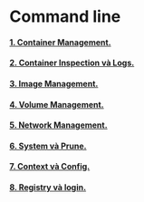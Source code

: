 # Command line 

#### [1. Container Management.](https://github.com/Phungvanquang/Website/blob/main/Docker/CLI/Container%20Management.md)
#### [2. Container Inspection và Logs.](https://github.com/Phungvanquang/Website/blob/main/Docker/CLI/Container%20Inspection%20v%C3%A0%20Logs.md)
#### [3. Image Management.](https://github.com/Phungvanquang/Website/blob/main/Docker/CLI/Image%20Management.md)
#### [4. Volume Management.](https://github.com/Phungvanquang/Website/blob/main/Docker/CLI/Volume%20Management.md)
#### [5. Network Management.](https://github.com/Phungvanquang/Website/blob/main/Docker/CLI/Network%20Management.md)
#### [6. System và Prune.](https://github.com/Phungvanquang/Website/blob/main/Docker/CLI/System%20&%20Prune.md)
#### [7. Context và Config.](https://github.com/Phungvanquang/Website/blob/main/Docker/CLI/Context%20&%20Config.md)
#### [8. Registry và login.](https://github.com/Phungvanquang/Website/blob/main/Docker/CLI/Registry%20&%20Login.md)
